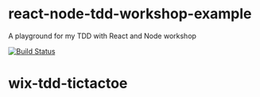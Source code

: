 # react-node-tdd-workshop-example

A playground for my TDD with React and Node workshop

[![Build Status](https://travis-ci.org/yanivefraim/react-node-tdd-workshop-example.svg?branch=master)](https://travis-ci.org/yanivefraim/react-node-tdd-workshop-example)
# wix-tdd-tictactoe

